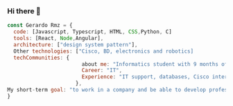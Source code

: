 ### Hi there 👋

```javascript
const Gerardo Rmz = {
  code: [Javascript, Typescript, HTML, CSS,Python, C]
  tools: [React, Node,Angular],
  architecture: ["design system pattern"],
  Other technologies: ["Cisco, BD, electronics and robotics]
  techCommunities: {
                        about me: "Informatics student with 9 months of experience in software development.",
                        Career: "IT",
                        Experience: "IT support, databases, Cisco intermediate networks, arduino"
                      },
My short-term goal: "to work in a company and be able to develop professionally"
}

```

<!--
**RmzGerardo/RmzGerardo** is a ✨ _special_ ✨ repository because its `README.md` (this file) appears on your GitHub profile.

Here are some ideas to get you started:

- 🔭 I’m currently working on ...
- 🌱 I’m currently learning ...
- 👯 I’m looking to collaborate on ...
- 🤔 I’m looking for help with ...
- 💬 Ask me about ...
- 📫 How to reach me: ...
- 😄 Pronouns: ...
- ⚡ Fun fact: ...
-->
